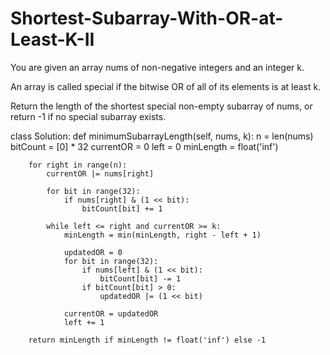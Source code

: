 # Shortest-Subarray-With-OR-at-Least-K-II

You are given an array nums of non-negative integers and an integer k.

An array is called special if the bitwise OR of all of its elements is at least k.

Return the length of the shortest special non-empty 
subarray
 of nums, or return -1 if no special subarray exists.

 class Solution:
    def minimumSubarrayLength(self, nums, k):
        n = len(nums)
        bitCount = [0] * 32
        currentOR = 0
        left = 0
        minLength = float('inf')
        
        for right in range(n):
            currentOR |= nums[right]
            
            for bit in range(32):
                if nums[right] & (1 << bit):
                    bitCount[bit] += 1
            
            while left <= right and currentOR >= k:
                minLength = min(minLength, right - left + 1)
                
                updatedOR = 0
                for bit in range(32):
                    if nums[left] & (1 << bit):
                        bitCount[bit] -= 1
                    if bitCount[bit] > 0:
                        updatedOR |= (1 << bit)
                
                currentOR = updatedOR
                left += 1
        
        return minLength if minLength != float('inf') else -1
